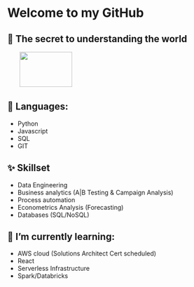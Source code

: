 # Welcome to my GitHub

## 🔭 The secret to understanding the world

&nbsp;&nbsp;&nbsp;&nbsp;&nbsp;&nbsp; <img src="https://render.githubusercontent.com/render/math?math=t = \frac{\bar x - \mu}{s -\sqrt{n}}" width="120" height="80">

## :mega: Languages:

* Python
* Javascript
* SQL
* GIT

## ✨ Skillset

* Data Engineering 
* Business analytics (A|B Testing & Campaign Analysis)
* Process automation
* Econometrics Analysis (Forecasting)
* Databases (SQL/NoSQL)

## 🌱 I’m currently learning:

* AWS cloud (Solutions Architect Cert scheduled)
* React
* Serverless Infrastructure
* Spark/Databricks
